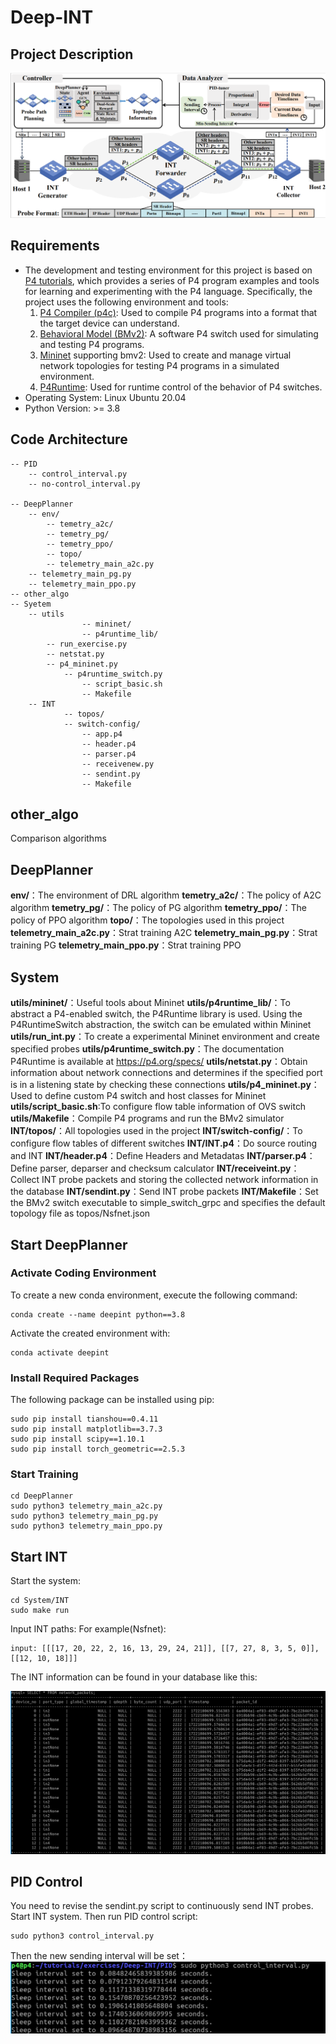 # Deep-INT
## Project Description
![alt text](image-2.png)
## Requirements
- The development and testing environment for this project is based on [P4 tutorials](https://github.com/p4lang/tutorials/tree/master), which provides a series of P4 program examples and tools for learning and experimenting with the P4 language. Specifically, the project uses the following environment and tools:
  1. [P4 Compiler (p4c)](https://github.com/p4lang/p4c): Used to compile P4 programs into a format that the target device can understand.
  2. [Behavioral Model (BMv2)](https://github.com/p4lang/behavioral-model/blob/main/docs/simple_switch.md): A software P4 switch used for simulating and testing P4 programs. 
  3. [Mininet](https://github.com/mininet/mininet) supporting bmv2: Used to create and manage virtual network topologies for testing P4 programs in a simulated environment.
  4. [P4Runtime](https://p4.org/specs/): Used for runtime control of the behavior of P4 switches.
- Operating System: Linux Ubuntu 20.04
- Python Version: >= 3.8
## Code Architecture
```
-- PID
	-- control_interval.py
	-- no-control_interval.py

-- DeepPlanner
	-- env/
        -- temetry_a2c/
        -- temetry_pg/
        -- temetry_ppo/
        -- topo/
        -- telemetry_main_a2c.py
	-- telemetry_main_pg.py
	-- telemetry_main_ppo.py
-- other_algo
-- Syetem
	-- utils
                -- mininet/
                -- p4runtime_lib/
		-- run_exercise.py
		-- netstat.py
		-- p4_mininet.py
        	-- p4runtime_switch.py
                -- script_basic.sh
                -- Makefile
	-- INT
	        -- topos/
	        -- switch-config/
                -- app.p4
                -- header.p4
                -- parser.p4
                -- receivenew.py
                -- sendint.py
                -- Makefile

```
## other_algo
Comparison algorithms
## DeepPlanner
**env/**：The environment of DRL algorithm
**temetry_a2c/**：The policy of A2C algorithm
**temetry_pg/**：The policy of PG algorithm
**temetry_ppo/**：The policy of PPO algorithm
**topo/**：The topologies used in this project
**telemetry_main_a2c.py**：Strat training A2C
**telemetry_main_pg.py**：Strat training PG
**telemetry_main_ppo.py**：Strat training PPO
## System
**utils/mininet/**：Useful tools about Mininet
**utils/p4runtime_lib/**：To abstract a P4-enabled switch, the P4Runtime library is used. Using the P4RuntimeSwitch abstraction, the switch can be emulated within Mininet
**utils/run_int.py**：To create a experimental Mininet environment and create specified probes
**utils/p4runtime_switch.py**：The documentation P4Runtime is available at https://p4.org/specs/
**utils/netstat.py**：Obtain information about network connections and determines if the specified port is in a listening state by checking these connections
**utils/p4_mininet.py**：Used to define custom P4 switch and host classes for Mininet
**utils/script_basic.sh**:To configure flow table information of OVS switch
**utils/Makefile**：Compile P4 programs and run the BMv2 simulator
**INT/topos/**：All topologies used in the project
**INT/switch-config/**：To configure flow tables of different switches
**INT/INT.p4**：Do source routing and INT
**INT/header.p4**：Define Headers and Metadatas
**INT/parser.p4**：Define parser, deparser and checksum calculator
**INT/receiveint.py**：Collect INT probe packets and storing the collected network information in the database
**INT/sendint.py**：Send INT probe packets
**INT/Makefile**：Set the BMv2 switch executable to simple_switch_grpc and specifies the default topology file as topos/Nsfnet.json

## Start DeepPlanner
### Activate Coding Environment
To create a new conda environment, execute the following command:
```
conda create --name deepint python==3.8
```
Activate the created environment with:
```
conda activate deepint
```
### Install Required Packages
The following package can be installed using pip:
```
sudo pip install tianshou==0.4.11
sudo pip install matplotlib==3.7.3
sudo pip install scipy==1.10.1
sudo pip install torch_geometric==2.5.3
```
### Start Training
```
cd DeepPlanner
sudo python3 telemetry_main_a2c.py
sudo python3 telemetry_main_pg.py
sudo python3 telemetry_main_ppo.py
```
## Start INT
Start the system:
```
cd System/INT
sudo make run
```
Input INT paths:
For example(Nsfnet):
```
input: [[[17, 20, 22, 2, 16, 13, 29, 24, 21]], [[7, 27, 8, 3, 5, 0]], [[12, 10, 18]]]
```
The INT information can be found in your database like this:

![alt text](image.png)
## PID Control
You need to revise the sendint.py script to continuously send INT probes.
Start INT system.
Then run PID control script:
```
sudo python3 control_interval.py
```
Then the new sending interval will be set：
![alt text](image-1.png)
